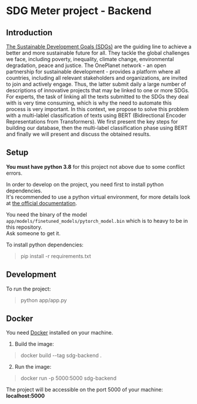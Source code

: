 # SDG Meter project - Backend

## Introduction

[The Sustainable Development Goals (SDGs)](http://62.160.8.100/#sdgs) are the guiding line to
achieve a better and more sustainable future for all. They tackle the global challenges we face, including poverty, inequality, climate change, environmental
degradation, peace and justice. The OnePlanet network - an open partnership
for sustainable development - provides a platform where all countries, including
all relevant stakeholders and organizations, are invited to join and actively engage. Thus, the latter submit daily a large number of descriptions of innovative
projects that may be linked to one or more SDGs. For experts, the task of linking all the texts submitted to the SDGs they deal with is very time consuming,
which is why the need to automate this process is very important. In this context,
we propose to solve this problem with a multi-lablel classification of texts using BERT (Bidirectional Encoder Representations from Transformers). We first
present the key steps for building our database, then the multi-label classification
phase using BERT and finally we will present and discuss the obtained results.

## Setup

**You must have python 3.8** for this project not above due to some conflict errors.

In order to develop on the project, you need first to install python dependencies.  
It's recommended to use a python virtual environment, for more details look at [the official documentation](https://docs.python.org/3/tutorial/venv.html).  

You need the binary of the model `app/models/finetuned_models/pytorch_model.bin` which is to heavy to be in this repository.  
Ask someone to get it.

To install python dependencies:  
> pip install -r requirements.txt

## Development

To run the project:  
> python app/app.py


## Docker 
You need [Docker](https://www.docker.com/) installed on your machine.

1. Build the image: 
>  docker build --tag sdg-backend .


2. Run the image:
> docker run -p 5000:5000 sdg-backend

The project will be accessible on the port 5000 of your machine: **localhost:5000**


